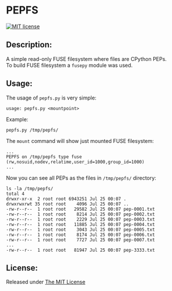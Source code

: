 # PEPFS
[![MIT license](http://img.shields.io/badge/license-MIT-brightgreen.svg)](https://github.com/delimitry/pepfs/blob/master/LICENSE)

Description:
------------

A simple read-only FUSE filesystem where files are CPython PEPs.  
To build FUSE filesystem a `fusepy` module was used.

Usage:
------
The usage of `pepfs.py` is very simple:
```
usage: pepfs.py <mountpoint>
```

Example:
```
pepfs.py /tmp/pepfs/
```

The `mount` command will show just mounted FUSE filesystem:
```
...
PEPFS on /tmp/pepfs type fuse (rw,nosuid,nodev,relatime,user_id=1000,group_id=1000)
...
```

Now you can see all PEPs as the files in `/tmp/pepfs/` directory:
```
ls -la /tmp/pepfs/
total 4
drwxr-xr-x  2 root root 6943251 Jul 25 00:07 .
drwxrwxrwt 35 root root    4096 Jul 25 00:07 ..
-rw-r--r--  1 root root   29582 Jul 25 00:07 pep-0001.txt
-rw-r--r--  1 root root    8214 Jul 25 00:07 pep-0002.txt
-rw-r--r--  1 root root    2229 Jul 25 00:07 pep-0003.txt
-rw-r--r--  1 root root   11885 Jul 25 00:07 pep-0004.txt
-rw-r--r--  1 root root    3043 Jul 25 00:07 pep-0005.txt
-rw-r--r--  1 root root    8174 Jul 25 00:07 pep-0006.txt
-rw-r--r--  1 root root    7727 Jul 25 00:07 pep-0007.txt
...
-rw-r--r--  1 root root   81947 Jul 25 00:07 pep-3333.txt
```

License:
--------
Released under [The MIT License](https://github.com/delimitry/pepfs/blob/master/LICENSE)
